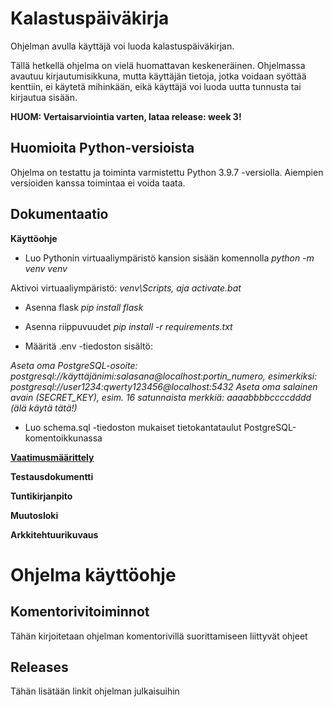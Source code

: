 # **Kalastuspäiväkirja**

Ohjelman avulla käyttäjä voi luoda kalastuspäiväkirjan.

Tällä hetkellä ohjelma on vielä huomattavan keskeneräinen. Ohjelmassa avautuu kirjautumisikkuna, mutta käyttäjän tietoja, jotka voidaan syöttää kenttiin, ei käytetä mihinkään, eikä käyttäjä voi luoda uutta tunnusta tai kirjautua sisään.

**HUOM: Vertaisarviointia varten, lataa release: week 3!**

## **Huomioita Python-versioista**

Ohjelma on testattu ja toiminta varmistettu Python 3.9.7 -versiolla. Aiempien versioiden kanssa toimintaa ei voida taata.

## **Dokumentaatio**

**Käyttöohje**

- Luo Pythonin virtuaaliympäristö kansion sisään komennolla
*python -m venv venv*

Aktivoi virtuaaliympäristö:
*venv\Scripts, aja activate.bat*

- Asenna flask
*pip install flask*

- Asenna riippuvuudet
*pip install -r requirements.txt*

- Määritä .env -tiedoston sisältö:

*Aseta oma PostgreSQL-osoite: postgresql://käyttäjänimi:salasana@localhost:portin_numero, esimerkiksi: postgresql://user1234:qwerty123456@localhost:5432*
*Aseta oma salainen avain (SECRET_KEY), esim. 16 satunnaista merkkiä: aaaabbbbccccdddd (älä käytä tätä!)*

- Luo schema.sql -tiedoston mukaiset tietokantataulut PostgreSQL-komentoikkunassa

**[Vaatimusmäärittely](https://github.com/vtonteri/Kalastuspaivakirja/blob/master/src/documentation/vaatimusmaarittely.md)**

**Testausdokumentti**

**Tuntikirjanpito**

**Muutosloki**

**Arkkitehtuurikuvaus**

# **Ohjelma käyttöohje**

## **Komentorivitoiminnot**

Tähän kirjoitetaan ohjelman komentorivillä suorittamiseen liittyvät ohjeet


## **Releases**

Tähän lisätään linkit ohjelman julkaisuihin

